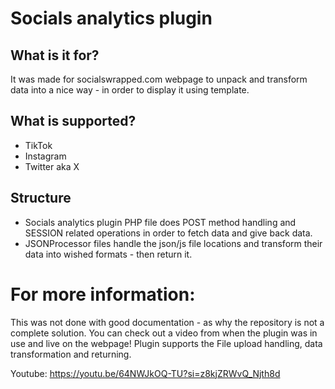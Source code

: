 # Socials analytics plugin

## What is it for?
It was made for socialswrapped.com webpage to unpack and transform data into a nice way - in order to display it using template.

## What is supported?
- TikTok
- Instagram
- Twitter aka X

## Structure
- Socials analytics plugin PHP file does POST method handling and SESSION related operations in order to fetch data and give back data.
- JSONProcessor files handle the json/js file locations and transform their data into wished formats - then return it.

# For more information:
This was not done with good documentation - as why the repository is not a complete solution.
You can check out a video from when the plugin was in use and live on the webpage!
Plugin supports the File upload handling, data transformation and returning.

Youtube: https://youtu.be/64NWJkOQ-TU?si=z8kjZRWvQ_Njth8d
